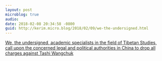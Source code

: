 ```yaml
---
layout: post
microblog: true
audio: 
date: 2018-02-08 20:34:58 -0800
guid: http://kerim.micro.blog/2018/02/09/we-the-undersigned.html
---
```

[We, the undersigned, academic specialists in the field of Tibetan Studies, call upon the concerned legal and political authorities in China to drop all charges against Tashi Wangchuk](http://www.scmp.com/comment/letters/article/2132576/clemency-china-would-send-out-right-message-advancing-tibetan)
